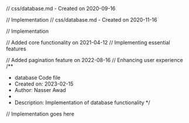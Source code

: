 // css/database.md - Created on 2020-09-16

// Implementation
// css/database.md - Created on 2020-11-16

// Implementation

// Added core functionality on 2021-04-12
// Implementing essential features

// Added pagination feature on 2022-08-16
// Enhancing user experience
/**
 * database Code file
 * Created on: 2023-02-15
 * Author: Nasser Awad
 *
 * Description: Implementation of database functionality
 */
 
// Implementation goes here

